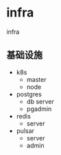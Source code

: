 # infra

infra

## 基础设施

+ k8s
  + master
  + node
+ postgres
  + db server
  + pgadmin
+ redis
  + server
+ pulsar
  + server
  + admin
